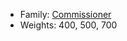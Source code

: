 -   Family: [Commissioner](https://fonts.google.com/specimen/Commissioner)
-   Weights: 400, 500, 700
